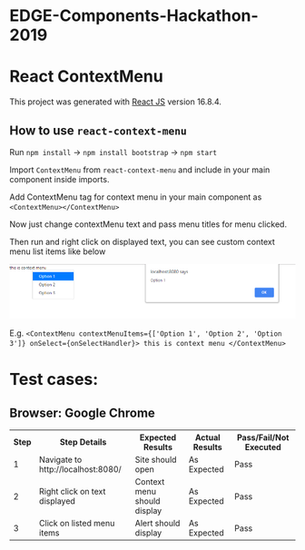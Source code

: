 # EDGE-Components-Hackathon-2019

# React ContextMenu

This project was generated with [React JS](https://github.com/reactjs) version 16.8.4.

## How to use `react-context-menu`

Run `npm install` ->
`npm install bootstrap` ->
`npm start`

Import `ContextMenu` from `react-context-menu` and include in your main component inside imports.

Add ContextMenu tag for context menu in your main component as `<ContextMenu></ContextMenu>`

Now just change contextMenu text and pass menu titles for menu clicked.

Then run and right click on displayed text, you can see custom context menu list items like below

<img src="images/image1.jpg"/>

E.g. `<ContextMenu contextMenuItems={['Option 1', 'Option 2', 'Option 3']} onSelect={onSelectHandler}>
      this is context menu
    </ContextMenu>`
    
# Test cases:

## Browser:	Google Chrome			


<table>
  <tr>
    <th>Step</th>
    <th>Step Details</th>
    <th>Expected Results</th>
    <th>Actual Results</th>
    <th>Pass/Fail/Not Executed</th>
  </tr>
  <tr>
    <td>1</td>
    <td>Navigate to http://localhost:8080/</td>
    <td>Site should open</td>
    <td>As Expected</td>
    <td>Pass</td>
  </tr>
      <tr>
    <td>2</td>
    <td>Right click on text displayed</td>
    <td>Context menu should display</td>
    <td>As Expected</td>
    <td>Pass</td>
  </tr>
      <tr>
    <td>3</td>
    <td>Click on listed menu items</td>
    <td>Alert should display</td>
    <td>As Expected</td>
    <td>Pass</td>
  </tr>
 
</table>
